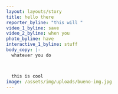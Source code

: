 ```yaml
---
layout: layouts/story
title: hello there
reporter_byline: "this will "
video_1_byline: save
video_2_byline: when you
photo_byline: have
interactive_1_byline: stuff
body_copy: |-
  whatever you do



  this is cool
image: /assets/img/uploads/bueno-img.jpg
---
```

